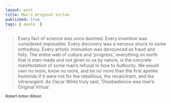 ```yaml
---
layout: post
title: Man's Original Virtue
published: true 
tags: [ quote  ]
---
```


<blockquote>
<p>
Every fact of science was once damned. Every invention was considered impossible. Every discovery was a nervous shock to some orthodoxy. Every artistic innovation was denounced as fraud and folly. The entire web of culture and ‘progress,’ everything on earth that is man-made and not given to us by nature, is the concrete manifestation of some man’s refusal to bow to Authority. We would own no more, know no more, and be no more than the first apelike hominids if it were not for the rebellious, the recalcitrant, and the intransigent. As Oscar Wilde truly said, ‘Disobedience was man’s Original Virtue'.
</p>
</blockquote>
<small>Robert Anton Wilson</small>


